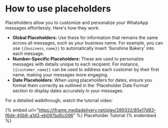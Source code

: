 # How to use placeholders

Placeholders allow you to customize and personalize your WhatsApp messages effortlessly. Here's how they work:

* **Global Placeholders:** Use these for information that remains the same across all messages, such as your business name. For example, you can use `{{business_name}}` to automatically insert 'Sunshine Bakery' into each message.
* **Number-Specific Placeholders:** These are used to personalize messages with details unique to each recipient. For instance, `{{customer_name}}` can be used to address each customer by their first name, making your messages more engaging.
* **Date Placeholders:** When using placeholders for dates, ensure you format them correctly as outlined in the 'Placeholder Date Format' section to display dates accurately in your messages.

For a detailed walkthrough, watch the tutorial video:

{% embed url="https://iframe.mediadelivery.net/play/289332/85e17d83-f6de-40b6-a1d3-eb097bd5c096" %}
Placeholder Tutorial
{% endembed %}


